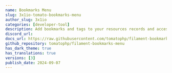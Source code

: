 ```yaml
---
name: Bookmarks Menu
slug: 3x1io-tomato-bookmarks-menu
author_slug: 3x1io
categories: [developer-tool]
description: Add bookmarks and tags to your resources records and access theme form your sidebar
discord_url: 
docs_url: https://raw.githubusercontent.com/tomatophp/filament-bookmarks-menu/master/README.md
github_repository: tomatophp/filament-bookmarks-menu
has_dark_theme: true
has_translations: true
versions: [3]
publish_date: 2024-09-07
---
```

